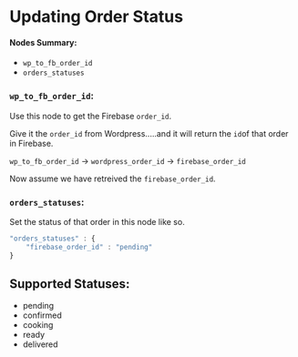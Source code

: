 # Updating Order Status

#### Nodes Summary:

- `wp_to_fb_order_id`
- `orders_statuses`



### `wp_to_fb_order_id`:

Use this node to get the Firebase `order_id`.

Give it the `order_id` from Wordpress.....and it will return the `id`of that order in Firebase.

`wp_to_fb_order_id` -> `wordpress_order_id` -> `firebase_order_id`



Now assume we have retreived the `firebase_order_id`.



### `orders_statuses`:

Set the status of that order in this node like so.

```javascript
"orders_statuses" : {
    "firebase_order_id" : "pending"
}
```



## Supported Statuses:

* pending
* confirmed
* cooking
* ready
* delivered
